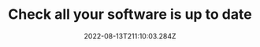 ---
title: Check all your software is up to date
date: "2022-08-13T211:10:03.284Z"
description: "Software updates often include vulnerability patches. By making sure all your software is up to date, you ensure that you aren’t susceptible to any holes in your software's security. You can check all of your software at once using a program like SuMo. Try downloading SuMo Lite and use it to scan your computer. How many packages are outdated?"
position: 0
section: "Computers"
---